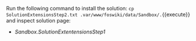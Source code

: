 Run the following command to install the solution: `cp SolutionExtensionsStep2.txt .var/www/foswiki/data/Sandbox/.`{{execute}}
and inspect solution page:

*   _Sandbox.SolutionExtentensionsStep1_